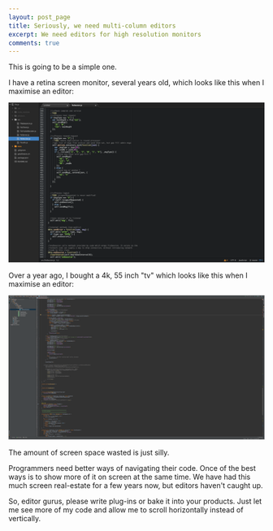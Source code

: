 ```yaml
---
layout: post_page
title: Seriously, we need multi-column editors
excerpt: We need editors for high resolution monitors
comments: true
---
```

This is going to be a simple one.

I have a retina screen monitor, several years old, which looks like this when I maximise an editor:

<img src="/assets/multicolumn/retina.png">


Over a year ago, I bought a 4k, 55 inch "tv" which looks like this when I maximise an editor:

<img src="/assets/multicolumn/4k.png">

The amount of screen space wasted is just silly.

Programmers need better ways of navigating their code. Once of the best ways is to show more of it on screen at the same time. We have had this much screen real-estate for a few years now, but editors haven't caught up.

So, editor gurus, please write plug-ins or bake it into your products. Just let me see more of my code and allow me to scroll horizontally instead of vertically.
